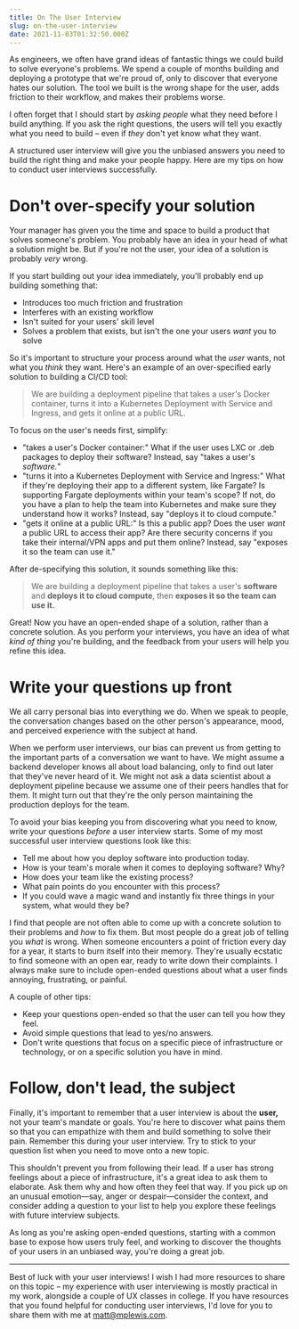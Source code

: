 ```yaml
---
title: On The User Interview
slug: on-the-user-interview
date: 2021-11-03T01:32:50.000Z
---
```

<p>As engineers, we often have grand ideas of fantastic things we could build to solve everyone's problems. We spend a couple of months building and deploying a prototype that we're proud of, only to discover that everyone hates our solution. The tool we built is the wrong shape for the user, adds friction to their workflow, and makes their problems worse.</p><p>I often forget that I should start by <em>asking people </em>what they need before I build anything. If you ask the right questions, the users will tell you exactly what you need to build – even if <em>they</em> don't yet know what they want.</p><p>A structured user interview will give you the unbiased answers you need to build the right thing and make your people happy. Here are my tips on how to conduct user interviews successfully.</p><h1 id="don-t-over-specify-your-solution">Don't over-specify your solution</h1><p>Your manager has given you the time and space to build a product that solves someone's problem. You probably have an idea in your head of what a solution might be. But if you're not the user, your idea of a solution is probably <em>very</em> wrong.</p><p>If you start building out your idea immediately, you'll probably end up building something that:</p><ul><li>Introduces too much friction and frustration</li><li>Interferes with an existing workflow</li><li>Isn't suited for your users' skill level</li><li>Solves a problem that exists, but isn't the one your users <em>want</em> you to solve</li></ul><p>So it's important to structure your process around what the <em>user</em> wants, not what you <em>think</em> they want. Here's an example of an over-specified early solution to building a CI/CD tool:</p><blockquote>We are building a deployment pipeline that takes a user's Docker container, turns it into a Kubernetes Deployment with Service and Ingress, and gets it online at a public URL.</blockquote><p>To focus on the user's needs first, simplify:</p><ul><li>"takes a user's Docker container:" What if the user uses LXC or .deb packages to deploy their software? Instead, say "takes a user's <em>software.</em>"</li><li>"turns it into a Kubernetes Deployment with Service and Ingress:" What if they're deploying their app to a different system, like Fargate? Is supporting Fargate deployments within your team's scope? If not, do you have a plan to help the team into Kubernetes and make sure they understand how it works? Instead, say "deploys it to cloud compute."</li><li>"gets it online at a public URL:" Is this a public app? Does the user <em>want</em> a public URL to access their app? Are there security concerns if you take their internal/VPN apps and put them online? Instead, say "exposes it so the team can use it."</li></ul><p>After de-specifying this solution, it sounds something like this:</p><blockquote>We are building a deployment pipeline that takes a user's <strong>software</strong> and <strong>deploys it to cloud compute</strong>, then <strong>exposes it so the team can use it.</strong></blockquote><p>Great! Now you have an open-ended shape of a solution, rather than a concrete solution. As you perform your interviews, you have an idea of what <em>kind of thing</em> you're building, and the feedback from your users will help you refine this idea.</p><h1 id="write-your-questions-up-front">Write your questions up front</h1><p>We all carry personal bias into everything we do. When we speak to people, the conversation changes based on the other person's appearance, mood, and perceived experience with the subject at hand.</p><p>When we perform user interviews, our bias can prevent us from getting to the important parts of a conversation we want to have. We might assume a backend developer knows all about load balancing, only to find out later that they've never heard of it. We might not ask a data scientist about a deployment pipeline because we assume one of their peers handles that for them. It might turn out that they're the only person maintaining the production deploys for the team.</p><p>To avoid your bias keeping you from discovering what you need to know, write your questions <em>before</em> a user interview starts. Some of my most successful user interview questions look like this:</p><ul><li>Tell me about how you deploy software into production today.</li><li>How is your team's morale when it comes to deploying software? Why?</li><li>How does your team like the existing process?</li><li>What pain points do you encounter with this process?</li><li>If you could wave a magic wand and instantly fix three things in your system, what would they be?</li></ul><p>I find that people are not often able to come up with a concrete solution to their problems and <em>how</em> to fix them. But most people do a great job of telling you <em>what</em> is wrong. When someone encounters a point of friction every day for a year, it starts to burn itself into their memory. They're usually ecstatic to find someone with an open ear, ready to write down their complaints. I always make sure to include open-ended questions about what a user finds annoying, frustrating, or painful.</p><p>A couple of other tips:</p><ul><li>Keep your questions open-ended so that the user can tell you how they feel.</li><li>Avoid simple questions that lead to yes/no answers.</li><li>Don't write questions that focus on a specific piece of infrastructure or technology, or on a specific solution you have in mind.</li></ul><h1 id="follow-don-t-lead-the-subject">Follow, don't lead, the subject</h1><p>Finally, it's important to remember that a user interview is about the <strong>user,</strong> not your team's mandate or goals. You're here to discover what pains them so that you can empathize with them and build something to solve their pain. Remember this during your user interview. Try to stick to your question list when you need to move onto a new topic.</p><p>This shouldn't prevent you from following their lead. If a user has strong feelings about a piece of infrastructure, it's a great idea to ask them to elaborate. Ask them why and how often they feel that way. If you pick up on an unusual emotion—say, anger or despair—consider the context, and consider adding a question to your list to help you explore these feelings with future interview subjects.</p><p>As long as you're asking open-ended questions, starting with a common base to expose how users truly feel, and working to discover the thoughts of your users in an unbiased way, you're doing a great job.</p><hr><p>Best of luck with your user interviews! I wish I had more resources to share on this topic – my experience with user interviewing is mostly practical in my work, alongside a couple of UX classes in college. If you have resources that you found helpful for conducting user interviews, I'd love for you to share them with me at <a href="mailto:matt@mplewis.com">matt@mplewis.com</a>.</p>